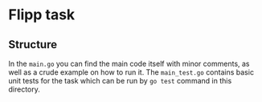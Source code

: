 # Flipp task

## Structure 

In the `main.go` you can find the main code itself with minor comments, as well as a crude example on how to run it. The `main_test.go` contains basic unit tests for the task which can be run by `go test` command in this directory.